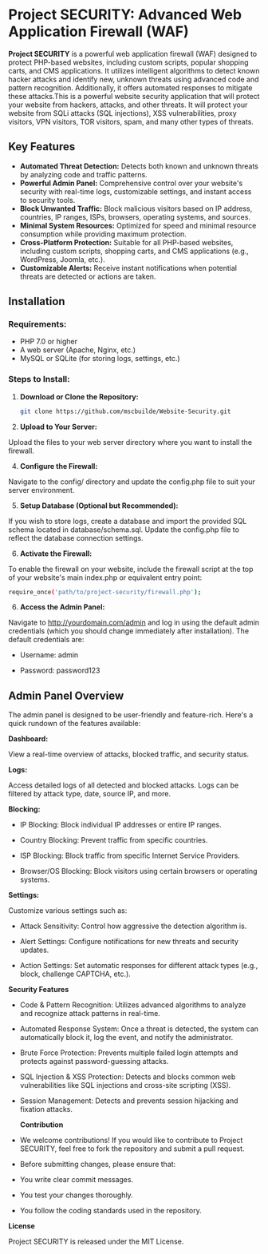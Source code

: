 # Project SECURITY: Advanced Web Application Firewall (WAF)

**Project SECURITY** is a powerful web application firewall (WAF) designed to protect PHP-based websites, including custom scripts, popular shopping carts, and CMS applications. It utilizes intelligent algorithms to detect known hacker attacks and identify new, unknown threats using advanced code and pattern recognition. Additionally, it offers automated responses to mitigate these attacks.This is a powerful website security application that will protect your website from hackers, attacks, and other threats. It will protect your website from SQLi attacks (SQL injections), XSS vulnerabilities, proxy visitors, VPN visitors, TOR visitors, spam, and many other types of threats.

## Key Features

- **Automated Threat Detection:** Detects both known and unknown threats by analyzing code and traffic patterns.
- **Powerful Admin Panel:** Comprehensive control over your website's security with real-time logs, customizable settings, and instant access to security tools.
- **Block Unwanted Traffic:** Block malicious visitors based on IP address, countries, IP ranges, ISPs, browsers, operating systems, and sources.
- **Minimal System Resources:** Optimized for speed and minimal resource consumption while providing maximum protection.
- **Cross-Platform Protection:** Suitable for all PHP-based websites, including custom scripts, shopping carts, and CMS applications (e.g., WordPress, Joomla, etc.).
- **Customizable Alerts:** Receive instant notifications when potential threats are detected or actions are taken.

## Installation

### Requirements:
- PHP 7.0 or higher
- A web server (Apache, Nginx, etc.)
- MySQL or SQLite (for storing logs, settings, etc.)

### Steps to Install:

1. **Download or Clone the Repository:**

   ```bash
   git clone https://github.com/mscbuilde/Website-Security.git
   ```

2. **Upload to Your Server:**
  
Upload the files to your web server directory where you want to install the firewall.

4. **Configure the Firewall:**
 
Navigate to the config/ directory and update the config.php file to suit your server environment.

5. **Setup Database (Optional but Recommended):**
 
If you wish to store logs, create a database and import the provided SQL schema located in database/schema.sql. Update the config.php file to reflect the database connection settings.

6. **Activate the Firewall:**
   
To enable the firewall on your website, include the firewall script at the top of your website's main index.php or equivalent entry point:
```bash
require_once('path/to/project-security/firewall.php');
```

6. **Access the Admin Panel:**
 
Navigate to http://yourdomain.com/admin and log in using the default admin credentials (which you should change immediately after installation). The default credentials are:

- Username: admin

- Password: password123

## Admin Panel Overview

The admin panel is designed to be user-friendly and feature-rich. Here's a quick rundown of the features available:

**Dashboard:**

View a real-time overview of attacks, blocked traffic, and security status.

**Logs:**

Access detailed logs of all detected and blocked attacks. Logs can be filtered by attack type, date, source IP, and more.

**Blocking:**

- IP Blocking: Block individual IP addresses or entire IP ranges.

- Country Blocking: Prevent traffic from specific countries.

- ISP Blocking: Block traffic from specific Internet Service Providers.

- Browser/OS Blocking: Block visitors using certain browsers or operating systems.

**Settings:**

Customize various settings such as:

- Attack Sensitivity: Control how aggressive the detection algorithm is.

- Alert Settings: Configure notifications for new threats and security updates.

- Action Settings: Set automatic responses for different attack types (e.g., block, challenge CAPTCHA, etc.).

**Security Features**

- Code & Pattern Recognition: Utilizes advanced algorithms to analyze and recognize attack patterns in real-time.

- Automated Response System: Once a threat is detected, the system can automatically block it, log the event, and notify the administrator.

- Brute Force Protection: Prevents multiple failed login attempts and protects against password-guessing attacks.

- SQL Injection & XSS Protection: Detects and blocks common web vulnerabilities like SQL injections and cross-site scripting (XSS).

- Session Management: Detects and prevents session hijacking and fixation attacks.

  **Contribution**
  
- We welcome contributions! If you would like to contribute to Project SECURITY, feel free to fork the repository and submit a pull request.

- Before submitting changes, please ensure that:

- You write clear commit messages.

- You test your changes thoroughly.

- You follow the coding standards used in the repository.

**License**

Project SECURITY is released under the MIT License.
 

